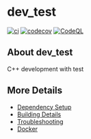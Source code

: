 # dev_test

[![ci](https://github.com/linhkhanhha/dev_test/actions/workflows/ci.yml/badge.svg)](https://github.com/linhkhanhha/dev_test/actions/workflows/ci.yml)
[![codecov](https://codecov.io/gh/linhkhanhha/dev_test/branch/main/graph/badge.svg)](https://codecov.io/gh/linhkhanhha/dev_test)
[![CodeQL](https://github.com/linhkhanhha/dev_test/actions/workflows/codeql-analysis.yml/badge.svg)](https://github.com/linhkhanhha/dev_test/actions/workflows/codeql-analysis.yml)

## About dev_test
C++ development with test


## More Details

 * [Dependency Setup](README_dependencies.md)
 * [Building Details](README_building.md)
 * [Troubleshooting](README_troubleshooting.md)
 * [Docker](README_docker.md)

